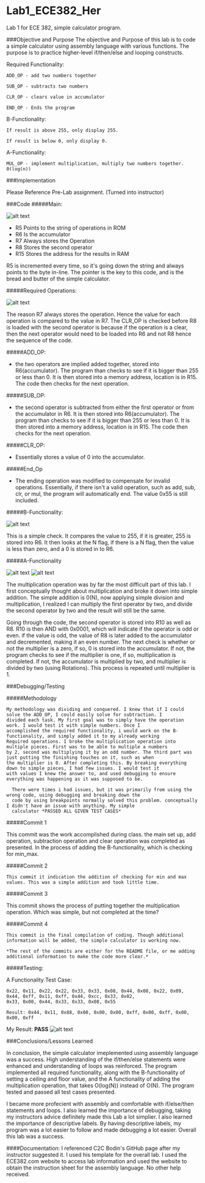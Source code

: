 Lab1_ECE382_Her
===============


Lab 1 for ECE 382, simple calculator program.

###Objective and Purpose
The objective and Purpose of this lab is to code a simple calculator using assembly language with various functions. The purpose is to practice higher-level if/then/else and looping constructs.

Required Functionality:
  
    ADD_OP - add two numbers together
    
    SUB_OP - subtracts two numbers
    
    CLR_OP - clears value in accumulator  
    
    END_OP - Ends the program
  
B-Functionality:
  
    If result is above 255, only display 255.
    
    If result is below 0, only display 0.
  
A-Functionality:
  
    MUL_OP - implement multiplication, multiply two numbers together. 0(log(n))
  
###Implementation  

  Please Reference Pre-Lab assignment. (Turned into instructor)

###Code
#####Main:

![alt text](https://raw.githubusercontent.com/vipersfly23/Lab1_ECE382_Her/master/Main_Code.GIF "Main Code")

  * R5 Points to the string of operations in ROM
  * R6 Is the accumulator
  * R7 Always stores the Operation
  * R8 Stores the second operator
  * R15 Stores the address for the results in RAM

R5 is incremented every time, so it's going down the string and always points to the byte in-line. The pointer is the key to this code, and is the bread and butter of the simple calculator. 

#####Required Operations:

![alt text](https://raw.githubusercontent.com/vipersfly23/Lab1_ECE382_Her/master/Operations_Code.GIF "Required Operations")

The reason R7 always stores the operation. Hence the value for each operation is compared to the value in R7. The CLR_OP is checked before R8 is loaded with the second operator is because if the operation is a clear, then the next operator would need to be loaded into R6 and not R8 hence the sequence of the code.

#####ADD_OP:

- the two operators are implied added together, stored into R6(accumulator). The program than checks to see if it is bigger than 255 or less than 0. It is then stored into a memory address, location is in R15. The code then checks for the next operation. 
 
#####SUB_OP:

- the second operator is subtracted from either the first operator or from the accumulator in R6. It is then stored into R6(accumulator). The program than checks to see if it is bigger than 255 or less than 0. It is then stored into a memory address, location is in R15. The code then checks for the next operation. 

#####CLR_OP:

- Essentially stores a value of 0 into the accumulator.

#####End_Op
- The ending operation was modified to compensate for invalid operations. Essentially, if there isn't a valid operation, such as add, sub, clr, or mul, the program will automatically end. The value 0x55 is still included.

#####B-Functionality:

![alt text](https://raw.githubusercontent.com/vipersfly23/Lab1_ECE382_Her/master/B_Functionality.GIF "B-Functionality")

This is a simple check. It compares the value to 255, if it is greater, 255 is stored into R6. It then looks at the N flag, if there is a N flag, then the value is less than zero, and a 0 is stored in to R6.

#####A-Functionality

![alt text](https://raw.githubusercontent.com/vipersfly23/Lab1_ECE382_Her/master/A_Functionality_1.GIF "A-Functionality #1")
![alt text](https://raw.githubusercontent.com/vipersfly23/Lab1_ECE382_Her/master/A_Functionality_2.GIF "A-Functionality #2")

The multiplication operation was by far the most difficult part of this lab. I first conceptually thought about multiplication and broke it down into simple addition. The simple addition is 0(N), now applying simple division and multiplication, I realized I can multiply the first operator by two, and divide the second operator by two and the result will still be the same.

  Going through the code, the second operator is stored into R10 as well as R8. R10 is then AND with 0x0001, which will indicate if the operator is odd or even. if the value is odd, the value of R8 is later added to the accumulator and decremented, making it an even number. The next check is whether or not the multiplier is a zero, if so, 0 is stored into the accumulator. If not, the program checks to see if the multiplier is one, if so, multiplication is completed. If not, the accumulator is multiplied by two, and multiplier is divided by two (using Rotations). This process is repeated until multiplier is 1.

###Debugging/Testing

#####Methodology
  
    My methodology was dividing and conquered. I knew that if I could solve the ADD_OP, I could easily solve for subtraction. I
    divided each task. My first goal was to simply have the operation work. I would test it with simple numbers. Once I
    accomplished the required functionality, i would work on the B-functionality, and simply added it to my already working
    Required operations. I broke the multiplication operation into multiple pieces. First was to be able to multiple a numbers
    by 2, second was multiplying it by an odd number. The third part was just putting the finishing touches on it, such as when
    the multiplier is 0. After completing this. By breaking everything down to simple pieces, I had few issues. I would test it
    with values I knew the answer to, and used debugging to ensure everything was happening as it was supposed to be.
    
      There were times i had issues, but it was primarily from using the wrong code, using debugging and breaking down the 
      code by using breakpoints normally solved this problem. conceptually I didn't have an issue with anything. My simple
      calculator *PASSED ALL GIVEN TEST CASES*

#####Commit 1

  This commit was the work accomplished during class. the main set up, add operation, subtraction operation and clear operation was completed as presented. In the process of adding the B-functionality, which is checking for min_max.
  
#####Commit 2
  
    This commit it indication the addition of checking for min and max values. This was a simple addition and took little time.
    
#####Commit 3

  This commit shows the process of putting together the multiplication operation. Which was simple, but not completed at the time?

#####Commit 4
  
    This commit is the final compilation of coding. Though additional information will be added, the simple calculator is working now.
    
    *The rest of the commits are either for the README file, or me adding additional information to make the code more clear.*

#####Testing:

A Functionality Test Case:

    0x22, 0x11, 0x22, 0x22, 0x33, 0x33, 0x08, 0x44, 0x08, 0x22, 0x09, 0x44, 0xff, 0x11, 0xff, 0x44, 0xcc, 0x33, 0x02,
    0x33, 0x00, 0x44, 0x33, 0x33, 0x08, 0x55

    Result: 0x44, 0x11, 0x88, 0x00, 0x00, 0x00, 0xff, 0x00, 0xff, 0x00, 0x00, 0xff

My Result:
**PASS**
![alt text](https://raw.githubusercontent.com/vipersfly23/Lab1_ECE382_Her/master/Test_Success.GIF "Test Results")


###Conclusions/Lessons Learned

In conclusion, the simple calculator imeplemented using assembly language was a success. High understanding of the if/then/else statements were enhanced and understanding of loops was reinforced. The program implemented all required functionality, along with the B-functionality of setting a ceiling and floor value, and the A functionality of adding the multiplication operation, that takes O(log(N)) instead of O(N). The program tested and passed all test cases presented. 

I became more profecient with assembly and comfortable with if/else/then statements and loops. I also learned the importance of debugging, taking my instructors advice definitely made this Lab a lot simplier. I also learned the importance of descriptive labels. By having descriptive labels, my program was a lot easier to follow and made debugging a lot easier. Overall this lab was a success. 


####Documentation:
  I referenced C2C Bodin's GitHub page after my instructor suggested it. I used his template for the overall lab. I used the ECE382.com website to access lab information and used the website to obtain the instruction sheet for the assembly language. No other help received.
